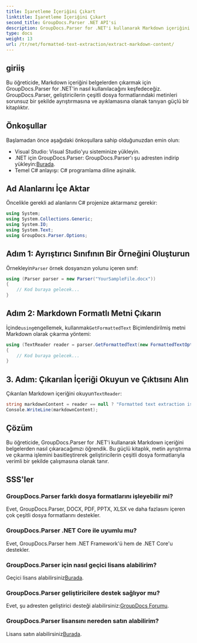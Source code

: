 ```yaml
---
title: İşaretleme İçeriğini Çıkart
linktitle: İşaretleme İçeriğini Çıkart
second_title: GroupDocs.Parser .NET API'si
description: GroupDocs.Parser for .NET'i kullanarak Markdown içeriğini belgelerden nasıl çıkaracağınızı öğrenin. Bu eğitimde kesintisiz metin çıkarma için adım adım talimatlar verilmektedir.
type: docs
weight: 13
url: /tr/net/formatted-text-extraction/extract-markdown-content/
---
```

## giriiş
Bu öğreticide, Markdown içeriğini belgelerden çıkarmak için GroupDocs.Parser for .NET'in nasıl kullanılacağını keşfedeceğiz. GroupDocs.Parser, geliştiricilerin çeşitli dosya formatlarındaki metinleri sorunsuz bir şekilde ayrıştırmasına ve ayıklamasına olanak tanıyan güçlü bir kitaplıktır.
## Önkoşullar
Başlamadan önce aşağıdaki önkoşullara sahip olduğunuzdan emin olun:
- Visual Studio: Visual Studio'yu sisteminize yükleyin.
-  .NET için GroupDocs.Parser: GroupDocs.Parser'ı şu adresten indirip yükleyin:[Burada](https://releases.groupdocs.com/parser/net/).
- Temel C# anlayışı: C# programlama diline aşinalık.

## Ad Alanlarını İçe Aktar
Öncelikle gerekli ad alanlarını C# projenize aktarmanız gerekir:
```csharp
using System;
using System.Collections.Generic;
using System.IO;
using System.Text;
using GroupDocs.Parser.Options;
```
## Adım 1: Ayrıştırıcı Sınıfının Bir Örneğini Oluşturun
 Örnekleyin`Parser` örnek dosyanızın yolunu içeren sınıf:
```csharp
using (Parser parser = new Parser("YourSampleFile.docx"))
{
    // Kod buraya gelecek...
}
```
## Adım 2: Markdown Formatlı Metni Çıkarın
 İçinde`using`engellemek, kullanmak`GetFormattedText` Biçimlendirilmiş metni Markdown olarak çıkarma yöntemi:
```csharp
using (TextReader reader = parser.GetFormattedText(new FormattedTextOptions(FormattedTextMode.Markdown)))
{
    // Kod buraya gelecek...
}
```
## 3. Adım: Çıkarılan İçeriği Okuyun ve Çıktısını Alın
 Çıkarılan Markdown içeriğini okuyun`TextReader`:
```csharp
string markdownContent = reader == null ? "Formatted text extraction isn't supported" : reader.ReadToEnd();
Console.WriteLine(markdownContent);
```

## Çözüm
Bu öğreticide, GroupDocs.Parser for .NET'i kullanarak Markdown içeriğini belgelerden nasıl çıkaracağımızı öğrendik. Bu güçlü kitaplık, metin ayrıştırma ve çıkarma işlemini basitleştirerek geliştiricilerin çeşitli dosya formatlarıyla verimli bir şekilde çalışmasına olanak tanır.
## SSS'ler
### GroupDocs.Parser farklı dosya formatlarını işleyebilir mi?
Evet, GroupDocs.Parser, DOCX, PDF, PPTX, XLSX ve daha fazlasını içeren çok çeşitli dosya formatlarını destekler.
### GroupDocs.Parser .NET Core ile uyumlu mu?
Evet, GroupDocs.Parser hem .NET Framework'ü hem de .NET Core'u destekler.
### GroupDocs.Parser için nasıl geçici lisans alabilirim?
 Geçici lisans alabilirsiniz[Burada](https://purchase.groupdocs.com/temporary-license/).
### GroupDocs.Parser geliştiricilere destek sağlıyor mu?
 Evet, şu adresten geliştirici desteği alabilirsiniz:[GroupDocs Forumu](https://forum.groupdocs.com/c/parser/17).
### GroupDocs.Parser lisansını nereden satın alabilirim?
 Lisans satın alabilirsiniz[Burada](https://purchase.groupdocs.com/buy).
